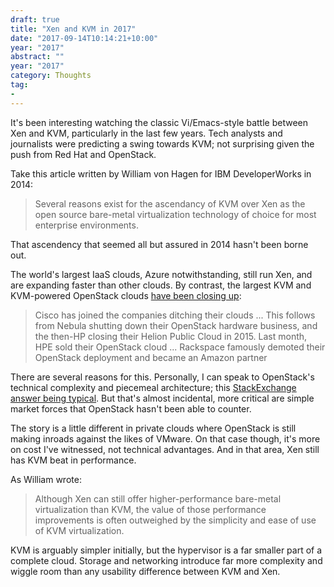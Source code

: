 ```yaml
---
draft: true
title: "Xen and KVM in 2017"
date: "2017-09-14T10:14:21+10:00"
year: "2017"
abstract: ""
year: "2017"
category: Thoughts
tag:
- 
---
```

It's been interesting watching the classic Vi/Emacs-style battle between Xen and KVM, particularly in the last few years. Tech analysts and journalists were predicting a swing towards KVM; not surprising given the push from Red Hat and OpenStack.

Take this article written by William von Hagen for IBM DeveloperWorks in 2014:

> Several reasons exist for the ascendancy of KVM over Xen as the open source bare-metal virtualization technology of choice for most enterprise environments.

That ascendency that seemed all but assured in 2014 hasn't been borne out. 

The world's largest IaaS clouds, Azure notwithstanding, still run Xen, and are expanding faster than other clouds. By contrast, the largest KVM and KVM-powered OpenStack clouds [have been closing up]\:

> Cisco has joined the companies ditching their clouds ... This follows from Nebula shutting down their OpenStack hardware business, and the then-HP closing their Helion Public Cloud in 2015. Last month, HPE sold their OpenStack cloud ... Rackspace famously demoted their OpenStack deployment and became an Amazon partner

There are several reasons for this. Personally, I can speak to OpenStack's technical complexity and piecemeal architecture; this [StackExchange answer being typical]. But that's almost incidental, more critical are simple market forces that OpenStack hasn't been able to counter.

The story is a little different in private clouds where OpenStack is still making inroads against the likes of VMware. On that case though, it's more on cost I've witnessed, not technical advantages. And in that area, Xen still has KVM beat in performance.

As William wrote:

> Although Xen can still offer higher-performance bare-metal virtualization than KVM, the value of those performance improvements is often outweighed by the simplicity and ease of use of KVM virtualization.

KVM is arguably simpler initially, but the hypervisor is a far smaller part of a complete cloud. Storage and networking introduce far more complexity and wiggle room than any usability difference between KVM and Xen.

[have been closing up]: https://rubenerd.com/more-closed-and-sold-clouds/
[StackExchange answer being typical]: https://rubenerd.com/rocky-openstack/

